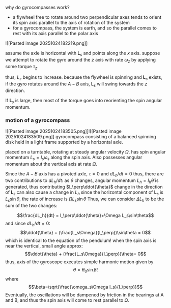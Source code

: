 why do gyrocompasses work?
- a flywheel free to rotate around two perpendicular axes tends to orient its spin axis parallel to the axis of rotation of the system
- for a gyrocompass, the system is earth, and so the parallel comes to rest with its axis parallel to the polar axis

![[Pasted image 20251024182219.png]]

assume the axle is horizontal with $\mathbf{L}_s$ and points along the $x$ axis.
suppose we attempt to rotate the gyro around the $z$ axis with rate $\omega_z$ by applying some torque $\tau_z$. 

thus, $L_z$ begins to increase. because the flywheel is spinning and $\mathbf{L}_s$ exists, if the gyro rotates around the $A-B$ axis, $\mathbf{L}_s$ will swing towards the $z$ direction.

If $\mathbf{L}_s$ is large, then most of the torque goes into reorienting the spin angular momentum.


### motion of a gyrocompass
![[Pasted image 20251024183505.png]]![[Pasted image 20251024183509.png]]
gyrocompass consisting of a balanced spinning disk held in a light frame supported by a horizontal axle.

placed on a turntable, rotating at steady angular velocity $\Omega$.
has spin angular momentum $L_s = I_s\omega_s$ along the spin axis.
Also possesses angular momentum about the vertical axis at rate $\Omega$.

Since the $A-B$ axis has a pivoted axle, $\tau = 0$ and $dL_h/dt = 0$
thus, there are two contributions to $dL_h/dt$:
	as $\theta$ changes, angular momentum $L_h = I_h\dot{\theta}$ is generated, thus contributing $I_\perp\ddot{\theta}$ 
	change in the direction of $\mathbf{L}_s$ can also cause a change in $L_h$
		since the horizontal component of $\mathbf{L}_s$ is $L_s\sin\theta$, the rate of increase is $\Omega L_s\sin\theta$
Thus, we can consider $\Delta L_h$ to be the sum of the two changes:

$$\frac{dL_h}{dt} = I_\perp\ddot{\theta}+\Omega L_s\sin\theta$$
and since $dL_h/dt = 0$:
$$\ddot{\theta} + (\frac{L_s\Omega}{I_\perp})\sin\theta = 0$$
which is identical to the equation of the pendulum! when the spin axis is near the vertical, small angle approx:
$$\ddot{\theta} + (\frac{L_s\Omega}{I_\perp})\theta= 0$$
thus, axis of the gyroscope executes simple harmonic motion given by 
$$\theta = \theta_0\sin\beta t$$
where $$\beta=\sqrt{\frac{\omega_s\Omega I_s}{I_\perp}}$$
Eventually, the oscillations will be dampened by friction in the bearings at A and B, and thus the spin axis will come to rest parallel to $\Omega$. 




